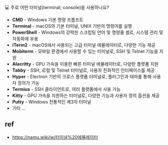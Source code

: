 💻 주로 어떤 터미널(terminal; console)을 사용하나요?
- **CMD** - Windows 기본 명령 프롬프트
- **Terminal** - macOS의 기본 터미널, UNIX 기반의 명령어를 실행
- **PowerShell** - Windows의 강력한 스크립팅 언어 및 명령줄 셸로, 시스템 관리 및 자동화에 유용
- **iTerm2** - macOS에서 사용되는 고급 터미널 에뮬레이터로, 다양한 기능 제공    
- **Mobiterm** - 모바일 환경에서 사용할 수 있는 터미널로, SSH 및 Telnet 기능을 지원    
- **Alacritty** - GPU 가속을 이용한 빠른 터미널 에뮬레이터로, 다양한 플랫폼 지원
- **Tabby** - SSH, 로컬 및 Telnet 터미널로, 사용자 친화적인 인터페이스를 제공
- **Hyper** - Electron 기반의 크로스 플랫폼 터미널로, 플러그인과 테마를 통해 사용자 정의가 가능
- **Termius** - SSH 클라이언트로, 여러 플랫폼에서 사용 가능    
- **Kitty** - GPU 가속을 지원하는 터미널로, 다양한 기능과 사용자 정의 옵션을 제공
- **Putty** - Windows 전통적인 제3자 터미널
- 기타 ...

## ref
- https://namu.wiki/w/터미널%20에뮬레이터


